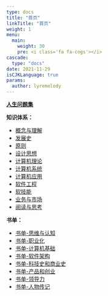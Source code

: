 ```yaml
---
type: docs
title: "首页"
linkTitle: "首页"
weight: 1
menu:
  main:
    weight: 30
    pre: <i class='fa fa-cogs'></i>
cascade:
  type: "docs"
date: 2021-11-29
isCJKLanguage: true
params:
  author: lyremelody
---
```


**[人生问题集](./questions.md)**

**知识体系：**
* [概念与理解](./concepts/)
* [发展史](./timelines/)
* [原则](./principles/)
* [设计思想](./design-thinking/)
* [计算机理论](./computer-theory/)
* [计算机系统](./computer-system/)
* [计算机应用](./computer-application-technology/)
* [软件工程](./software-engineering/)
* [软技能](./soft-skills/)
* [业务与市场](./business-and-market/)
* [阅读与思考](./reading/)

**书单：**
* [书单-思维与认知](https://www.douban.com/doulist/45741511/)
* [书单-职业化](https://www.douban.com/doulist/112792787/)
* [书单-计算机基础](https://www.douban.com/doulist/13915490/)
* [书单-软件架构](https://www.douban.com/doulist/11915500/)
* [书单-科技史和商业史](https://www.douban.com/doulist/12785657/)
* [书单-产品和创业](https://www.douban.com/doulist/11858031/)
* [书单-领导力](https://www.douban.com/doulist/158107909/)
* [书单-人物传记](https://www.douban.com/doulist/156216608/)
